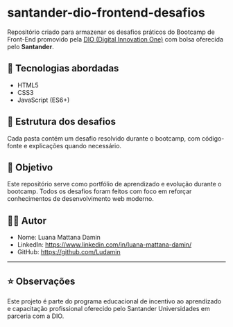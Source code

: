 # santander-dio-frontend-desafios

Repositório criado para armazenar os desafios práticos do Bootcamp de Front-End promovido pela [DIO (Digital Innovation One)](https://www.dio.me) com bolsa oferecida pelo **Santander**. 

## 🚀 Tecnologias abordadas

- HTML5
- CSS3
- JavaScript (ES6+)

## 📁 Estrutura dos desafios

Cada pasta contém um desafio resolvido durante o bootcamp, com código-fonte e explicações quando necessário.

## 🧠 Objetivo

Este repositório serve como portfólio de aprendizado e evolução durante o bootcamp. Todos os desafios foram feitos com foco em reforçar conhecimentos de desenvolvimento web moderno.

## 👨‍💻 Autor

- Nome: Luana Mattana Damin
- LinkedIn: https://www.linkedin.com/in/luana-mattana-damin/
- GitHub: https://github.com/Ludamin

---

## ⭐ Observações

Este projeto é parte do programa educacional de incentivo ao aprendizado e capacitação profissional oferecido pelo Santander Universidades em parceria com a DIO.
